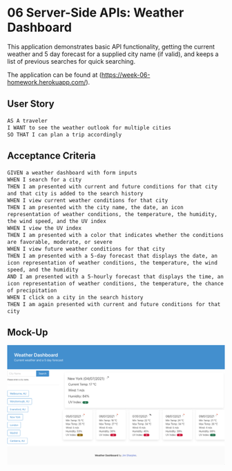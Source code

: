 # 06 Server-Side APIs: Weather Dashboard

This application demonstrates basic API functionality, getting the current weather and 5 day forecast for a supplied city name (if valid), and keeps a list of previous searches for quick searching.

The application can be found at (https://week-06-homework.herokuapp.com/).


## User Story

```
AS A traveler
I WANT to see the weather outlook for multiple cities
SO THAT I can plan a trip accordingly
```

## Acceptance Criteria

```
GIVEN a weather dashboard with form inputs
WHEN I search for a city
THEN I am presented with current and future conditions for that city and that city is added to the search history
WHEN I view current weather conditions for that city
THEN I am presented with the city name, the date, an icon representation of weather conditions, the temperature, the humidity, the wind speed, and the UV index
WHEN I view the UV index
THEN I am presented with a color that indicates whether the conditions are favorable, moderate, or severe
WHEN I view future weather conditions for that city
THEN I am presented with a 5-day forecast that displays the date, an icon representation of weather conditions, the temperature, the wind speed, and the humidity
AND I am presented with a 5-hourly forecast that displays the time, an icon representation of weather conditions, the temperature, the chance of precipitation
WHEN I click on a city in the search history
THEN I am again presented with current and future conditions for that city
```

## Mock-Up
![A user searches for weather details by city name.](./public/img/screenshot.png)
